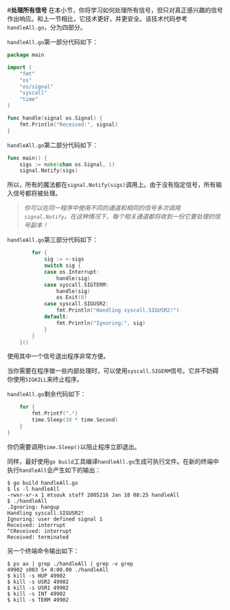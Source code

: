 #**处理所有信号**
在本小节，你将学习如何处理所有信号，但只对真正感兴趣的信号作出响应。和上一节相比，它技术更好，并更安全。该技术代码参考`handleAll.go`，分为四部分。

`handleAll.go`第一部分代码如下：
```go
package main

import (
	"fmt"
	"os"
	"os/signal"
	"syscall"
	"time"
)

func handle(signal os.Signal) {
	fmt.Println("Received:", signal)
}
```
`handleAll.go`第二部分代码如下：
```go
func main() {
	sigs := make(chan os.Signal, 1)
	signal.Notify(sigs)
```
所以，所有的魔法都在`signal.Notify(sigs)`调用上。由于没有指定信号，所有输入信号都将被处理。
>*你可以在同一程序中使用不同的通道和相同的信号多次调用`signal.Notify`。在这种情况下，每个相关通道都将收到一份它要处理的信号副本！*

`handleAll.go`第三部分代码如下：

```go
		for {
			sig := <-sigs
			switch sig {
			case os.Interrupt:
				handle(sig)
			case syscall.SIGTERM:
				handle(sig)
				os.Exit(0)
			case syscall.SIGUSR2:
				fmt.Println("Handling syscall.SIGUSR2!")
			default:
				fmt.Println("Ignoring:", sig)
			}
		}
	}()
```

使用其中一个信号退出程序非常方便。

当你需要在程序做一些内部处理时，可以使用`syscall.SIGERM`信号。它并不妨碍你使用`SIGKILL`来终止程序。

`handleAll.go`剩余代码如下：

```go
	for {
		fmt.Printf(".")
		time.Sleep(30 * time.Second)
	}
}
```

你仍需要调用`time.Sleep()`以阻止程序立即退出。



同样，最好使用`go build`工具编译`handleAll.go`生成可执行文件。在新的终端中执行`handleAll`会产生如下的输出：

```shell
$ go build handleAll.go
$ ls -l handleAll
-rwxr-xr-x 1 mtsouk staff 2005216 Jan 18 08:25 handleAll
$ ./handleAll
.Ignoring: hangup
Handling syscall.SIGUSR2!
Ignoring: user defined signal 1
Received: interrupt
^CReceived: interrupt
Received: terminated
```

另一个终端命令输出如下：

```shell
$ ps ax | grep ./handleAll | grep -v grep
49902 s003 S+ 0:00.00 ./handleAll
$ kill -s HUP 49902
$ kill -s USR2 49902
$ kill -s USR1 49902
$ kill -s INT 49902
$ kill -s TERM 49902
```



